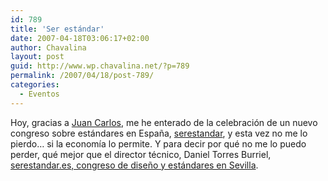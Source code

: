 ```yaml
---
id: 789
title: 'Ser estándar'
date: 2007-04-18T03:06:17+02:00
author: Chavalina
layout: post
guid: http://www.wp.chavalina.net/?p=789
permalink: /2007/04/18/post-789/
categories:
  - Eventos
---
```

Hoy, gracias a <a href="http://usalo.es/" target="_blank">Juan Carlos</a>, me he enterado de la celebración de un nuevo congreso sobre estándares en Espa&ntilde;a, <a href="http://serestandar.es/index.html" target="_blank">serestandar</a>, y esta vez no me lo pierdo… si la econom&iacute;a lo permite. Y para decir por qué no me lo puedo perder, qué mejor que el director técnico, Daniel Torres Burriel, <a href="http://www.torresburriel.com/weblog/2007/04/13/serestandares-difusion-de-los-estandares-web-y-sus-diferentes-vertientes-y-aplicaciones/" target="_blank">serestandar.es, congreso de dise&ntilde;o y estándares en Sevilla</a>.
